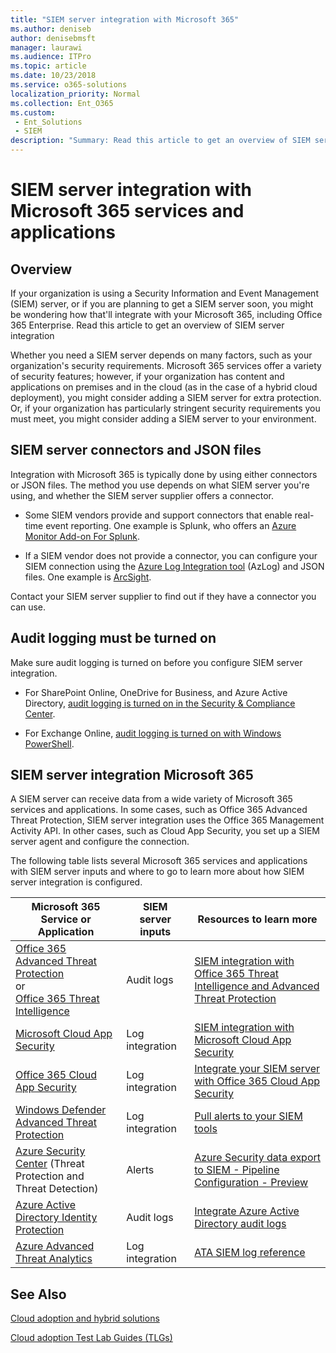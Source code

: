 ```yaml
---
title: "SIEM server integration with Microsoft 365"
ms.author: deniseb
author: denisebmsft
manager: laurawi
ms.audience: ITPro
ms.topic: article
ms.date: 10/23/2018
ms.service: o365-solutions
localization_priority: Normal
ms.collection: Ent_O365
ms.custom: 
 - Ent_Solutions
 - SIEM
description: "Summary: Read this article to get an overview of SIEM server integration with the Microsoft 365."
---
```


# SIEM server integration with Microsoft 365 services and applications

## Overview

If your organization is using a Security Information and Event Management (SIEM) server, or if you are planning to get a SIEM server soon, you might be wondering how that'll integrate with your Microsoft 365, including Office 365 Enterprise. Read this article to get an overview of SIEM server integration

Whether you need a SIEM server depends on many factors, such as your organization's security requirements. Microsoft 365 services offer a variety of security features; however, if your organization has content and applications on premises and in the cloud (as in the case of a hybrid cloud deployment), you might consider adding a SIEM server for extra protection. Or, if your organization has particularly stringent security requirements you must meet, you might consider adding a SIEM server to your environment.

## SIEM server connectors and JSON files 

Integration with Microsoft 365 is typically done by using either connectors or JSON files. The method you use depends on what SIEM server you're using, and whether the SIEM server supplier offers a connector.

- Some SIEM vendors provide and support connectors that enable real-time event reporting. One example is Splunk, who offers an [Azure Monitor Add-on For Splunk](https://splunkbase.splunk.com/app/3534/).

- If a SIEM vendor does not provide a connector, you can configure your SIEM connection using the [Azure Log Integration tool](https://docs.microsoft.com/azure/security/security-azure-log-integration-overview) (AzLog) and JSON files. One example is [ArcSight](https://software.microfocus.com/products/siem-security-information-event-management/overview).

Contact your SIEM server supplier to find out if they have a connector you can use.

## Audit logging must be turned on

Make sure audit logging is turned on before you configure SIEM server integration. 

- For SharePoint Online, OneDrive for Business, and Azure Active Directory, [audit logging is turned on in the Security & Compliance Center](https://docs.microsoft.com/office365/securitycompliance/turn-audit-log-search-on-or-off).

- For Exchange Online, [audit logging is turned on with Windows PowerShell](https://docs.microsoft.com/office365/securitycompliance/enable-mailbox-auditing).

## SIEM server integration Microsoft 365

A SIEM server can receive data from a wide variety of Microsoft 365 services and applications. In some cases, such as Office 365 Advanced Threat Protection, SIEM server integration uses the Office 365 Management Activity API. In other cases, such as Cloud App Security, you set up a SIEM server agent and configure the connection. 

The following table lists several Microsoft 365 services and applications with SIEM server inputs and where to go to learn more about how SIEM server integration is configured. 

| Microsoft 365 Service or Application | SIEM server inputs | Resources to learn more |
| --- | --- | --- |
| [Office 365 Advanced Threat Protection](office-365-atp.md) <br/>   or   <br/>[Office 365 Threat Intelligence](office-365-ti.md) | Audit logs | [SIEM integration with Office 365 Threat Intelligence and Advanced Threat Protection](siem-integration-with-office-365-ti.md) |
| [Microsoft Cloud App Security](https://docs.microsoft.com/cloud-app-security/what-is-cloud-app-security) | Log integration | [SIEM integration with Microsoft Cloud App Security](https://docs.microsoft.com/cloud-app-security/siem) |
| [Office 365 Cloud App Security](office-365-cas-overview.md) | Log integration | [Integrate your SIEM server with Office 365 Cloud App Security](integrate-your-siem-server-with-office-365-cas.md) |
| [Windows Defender Advanced Threat Protection](https://docs.microsoft.com/windows/security/threat-protection/) | Log integration | [Pull alerts to your SIEM tools](https://docs.microsoft.com/windows/security/threat-protection/windows-defender-atp/configure-siem-windows-defender-advanced-threat-protection) |
| [Azure Security Center](https://docs.microsoft.com/azure/security-center/security-center-intro) (Threat Protection and Threat Detection) | Alerts | [Azure Security data export to SIEM - Pipeline Configuration - Preview](https://docs.microsoft.com/azure/security-center/security-center-export-data-to-siem) |
| [Azure Active Directory Identity Protection](https://docs.microsoft.com/azure/active-directory/identity-protection/overview) | Audit logs | [Integrate Azure Active Directory audit logs](https://docs.microsoft.com/azure/security/security-azure-log-integration-ad) |
| [Azure Advanced Threat Analytics](https://docs.microsoft.com/azure/security/azure-threat-detection) | Log integration | [ATA SIEM log reference](https://docs.microsoft.com/advanced-threat-analytics/cef-format-sa) |

 
## See Also

[Cloud adoption and hybrid solutions](https://docs.microsoft.com/office365/enterprise/cloud-adoption-and-hybrid-solutions)
  
[Cloud adoption Test Lab Guides (TLGs)](https://docs.microsoft.com/office365/enterprise/cloud-adoption-test-lab-guides-tlgs)


